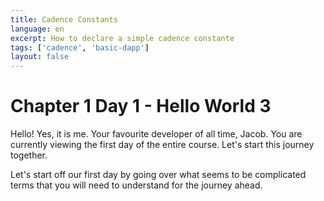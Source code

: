 ```yaml
---
title: Cadence Constants
language: en
excerpt: How to declare a simple cadence constante
tags: ['cadence', 'basic-dapp']
layout: false
---
```


# Chapter 1 Day 1 - Hello World 3

Hello! Yes, it is me. Your favourite developer of all time, Jacob. You are currently viewing the first day of the entire course. Let's start this journey together.

Let's start off our first day by going over what seems to be complicated terms that you will need to understand for the journey ahead.
